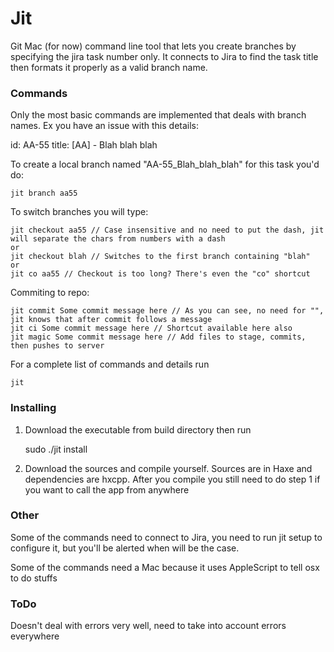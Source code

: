 # Jit
Git Mac (for now) command line tool that lets you create branches by specifying the jira task number only. 
It connects to Jira to find the task title then formats it properly as a valid branch name.

### Commands
Only the most basic commands are implemented that deals with branch names.
Ex you have an issue with this details:
  
  id: AA-55
  title: [AA] - Blah blah blah

To create a local branch named "AA-55_Blah_blah_blah" for this task you'd do:

	jit branch aa55	

To switch branches you will type: 

	jit checkout aa55 // Case insensitive and no need to put the dash, jit will separate the chars from numbers with a dash
	or
	jit checkout blah // Switches to the first branch containing "blah"
	or
	jit co aa55 // Checkout is too long? There's even the "co" shortcut

Commiting to repo:

	jit commit Some commit message here // As you can see, no need for "", jit knows that after commit follows a message
	jit ci Some commit message here // Shortcut available here also
	jit magic Some commit message here // Add files to stage, commits, then pushes to server

For a complete list of commands and details run

	jit

### Installing

 1. Download the executable from build directory then run

	sudo ./jit install

 2. Download the sources and compile yourself. Sources are in Haxe and dependencies are hxcpp. After you compile you still need to do step 1 if you want to call the app from anywhere

### Other
Some of the commands need to connect to Jira, you need to run jit setup to configure it, but you'll be alerted when will be the case.

Some of the commands need a Mac because it uses AppleScript to tell osx to do stuffs

### ToDo
Doesn't deal with errors very well, need to take into account errors everywhere
